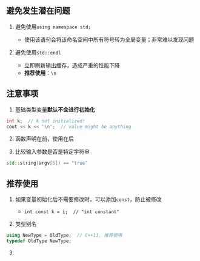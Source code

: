 ## 避免发生潜在问题

1. 避免使用`using namespace std;`
    - 使用该语句会将该命名空间中所有符号转为全局变量；非常难以发现问题

2. 避免使用`std::endl`
    - 立即刷新输出缓存，造成严重的性能下降
    - **推荐使用**：`\n`


## 注意事项
1. 基础类型变量**默认不会进行初始化**
```c++
int k;  // k not initialized!
cout << k << '\n';  // value might be anything
```

2. 函数声明在前，使用在后

3. 比较输入参数是否是特定字符串
```c++
std::string(argv[5]) == "true"
```


## 推荐使用
1. 如果变量初始化后不需要修改时，可以添加`const`，防止被修改
    - `int const k = i;  // "int constant"`

2. 类型别名
```c++
using NewType = OldType;  // C++11, 推荐使用
typedef OldType NewType;
```

3. 